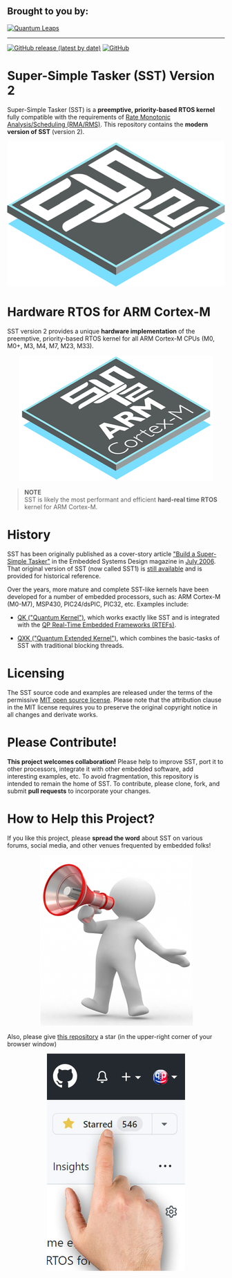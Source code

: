 ## Brought to you by:
[![Quantum Leaps](https://www.state-machine.com/attachments/logo_ql_400.png)](https://www.state-machine.com)
<hr>

[![GitHub release (latest by date)](https://img.shields.io/github/v/release/QuantumLeaps/Super-Simple-Tasker)](https://github.com/QuantumLeaps/ET/releases/latest)
[![GitHub](https://img.shields.io/github/license/QuantumLeaps/Super-Simple-Tasker)](https://github.com/QuantumLeaps/Super-Simple-Tasker/blob/master/LICENSE.md)

# Super-Simple Tasker (SST) Version 2
Super-Simple Tasker (SST) is a **preemptive, priority-based RTOS kernel**
fully compatible with the requirements of [Rate Monotonic Analysis/Scheduling
(RMA/RMS)](https://youtu.be/kLxxXNCrY60).
This repository contains the **modern version of SST** (version 2).

<p align="center"><img src="img/logo_sst2-chip.png"/></p>

# Hardware RTOS for ARM Cortex-M
SST version 2 provides a unique **hardware implementation**
of the preemptive, priority-based RTOS kernel for all ARM Cortex-M CPUs
(M0, M0+, M3, M4, M7, M23, M33).

<p align="center"><img src="img/logo_sst2-arm-cm.png"/></p>

> **NOTE**<br>
SST is likely the most performant and efficient **hard-real time RTOS**
kernel for ARM Cortex-M.

# History
SST has been originally published as a cover-story article
["Build a Super-Simple Tasker"](sst1/Super-Simple-Tasker.pdf) in the
Embedded Systems Design magazine in
[July 2006](https://www.embedded.com/embedded-systems-design-july-2006).
That original version of SST (now called SST1) is [still available](sst1)
and is provided for historical reference.

Over the years, more mature and complete SST-like kernels have been
developed for a number of embedded processors, such as: ARM Cortex-M (M0-M7),
MSP430, PIC24/dsPIC, PIC32, etc. Examples include:
- [QK ("Quantum Kernel")](https://www.state-machine.com/qpc/srs_qk.html),
which  works exactly like SST and is integrated with the
[QP Real-Time Embedded Frameworks (RTEFs)](https://www.state-machine.com/products).

- [QXK ("Quantum Extended Kernel")](https://www.state-machine.com/qpc/srs_qxk.html),
which combines the basic-tasks of SST with traditional blocking threads.


# Licensing
The SST source code and examples are released under the terms of the
permissive [MIT open source license](LICENSE). Please note that the
attribution clause in the MIT license requires you to preserve the
original copyright notice in all changes and derivate works.


# Please Contribute!
**This project welcomes collaboration!** Please help to improve SST,
port it to other processors, integrate it with other embedded software,
add interesting examples, etc. To avoid fragmentation, this repository is
intended to remain the home of SST. To contribute, please clone, fork,
and submit **pull requests** to incorporate your changes.


# How to Help this Project?
If you like this project, please **spread the word** about SST on various
forums, social media, and other venues frequented by embedded folks!

<p align="center"><img src="img/spread-the-word.jpg"/></p>

Also, please give [this repository](https://github.com/QuantumLeaps/Super-Simple-Tasker)
a star (in the upper-right corner of your browser window)

<p align="center"><img src="img/github-star.jpg"/></p>
